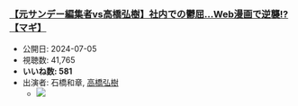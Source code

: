### [【元サンデー編集者vs高橋弘樹】社内での鬱屈…Web漫画で逆襲!?【マギ】](https://www.youtube.com/watch?v=7CO4km8yNtw)
-   公開日: 2024-07-05
-   視聴数: 41,765
-   **いいね数: 581**
-   出演者: 石橋和章, [高橋弘樹](/rehacq_fan/people/高橋弘樹 "wikilink")
    - [![](https://img.youtube.com/vi/7CO4km8yNtw/hqdefault.jpg)](https://www.youtube.com/watch?v=7CO4km8yNtw)
